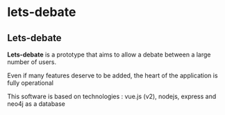 # lets-debate

## Lets-debate  ##

**Lets-debate** is a prototype that aims to allow a debate between a large number of users.

Even if many features deserve to be added, the heart of the application is fully operational

This software is based on technologies : vue.js (v2), nodejs, express and neo4j as a database
